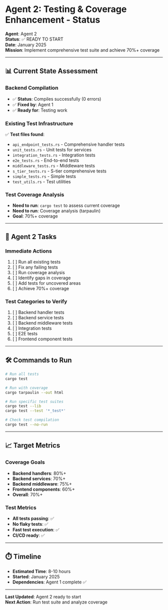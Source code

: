 # Agent 2: Testing & Coverage Enhancement - Status

**Agent**: Agent 2  
**Status**: ✅ READY TO START  
**Date**: January 2025  
**Mission**: Implement comprehensive test suite and achieve 70%+ coverage

---

## 📊 Current State Assessment

### Backend Compilation
- ✅ **Status**: Compiles successfully (0 errors)
- ✅ **Fixed by**: Agent 1
- ✅ **Ready for**: Testing work

### Existing Test Infrastructure
✅ **Test files found**:
- `api_endpoint_tests.rs` - Comprehensive handler tests
- `unit_tests.rs` - Unit tests for services
- `integration_tests.rs` - Integration tests
- `e2e_tests.rs` - End-to-end tests
- `middleware_tests.rs` - Middleware tests
- `s_tier_tests.rs` - S-tier comprehensive tests
- `simple_tests.rs` - Simple tests
- `test_utils.rs` - Test utilities

### Test Coverage Analysis
- **Need to run**: `cargo test` to assess current coverage
- **Need to run**: Coverage analysis (tarpaulin)
- **Goal**: 70%+ coverage

---

## 🎯 Agent 2 Tasks

### Immediate Actions
1. [ ] Run all existing tests
2. [ ] Fix any failing tests
3. [ ] Run coverage analysis
4. [ ] Identify gaps in coverage
5. [ ] Add tests for uncovered areas
6. [ ] Achieve 70%+ coverage

### Test Categories to Verify
1. [ ] Backend handler tests
2. [ ] Backend service tests
3. [ ] Backend middleware tests
4. [ ] Integration tests
5. [ ] E2E tests
6. [ ] Frontend component tests

---

## 🛠️ Commands to Run

```bash
# Run all tests
cargo test

# Run with coverage
cargo tarpaulin --out html

# Run specific test suites
cargo test --lib
cargo test --test '*_test*'

# Check test compilation
cargo test --no-run
```

---

## 📈 Target Metrics

### Coverage Goals
- **Backend handlers**: 80%+
- **Backend services**: 70%+
- **Backend middleware**: 75%+
- **Frontend components**: 60%+
- **Overall**: 70%+

### Test Metrics
- **All tests passing**: ✅
- **No flaky tests**: ✅
- **Fast test execution**: ✅
- **CI/CD ready**: ✅

---

## ⏱️ Timeline

- **Estimated Time**: 8-10 hours
- **Started**: January 2025
- **Dependencies**: Agent 1 complete ✅

---

**Last Updated**: Agent 2 ready to start  
**Next Action**: Run test suite and analyze coverage
